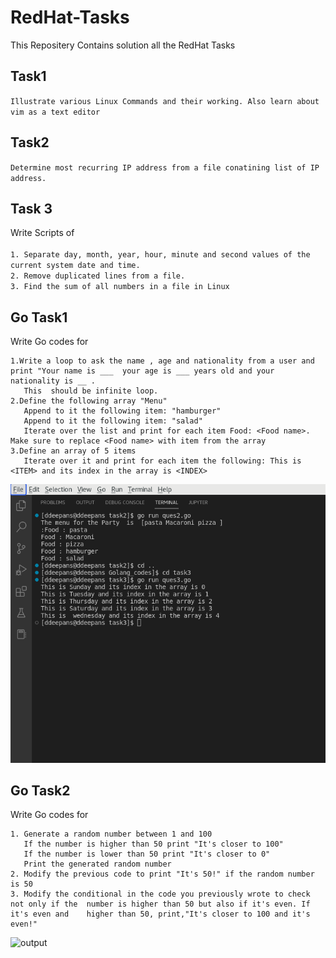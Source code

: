 
# RedHat-Tasks

This Repositery Contains solution  all the RedHat Tasks

## Task1

`Illustrate various Linux Commands and their working. Also learn about vim as a text editor`

## Task2

`Determine most recurring IP address from a file conatining list of IP address.`

## Task 3
Write Scripts of <br><br>
`1. Separate day, month, year, hour, minute and second values of the current system date and time.`<br>
`2. Remove duplicated lines from a file.`<br> 
`3. Find the sum of all numbers in a file in Linux`

## Go Task1
Write Go codes for

```
1.Write a loop to ask the name , age and nationality from a user and print "Your name is ___  your age is ___ years old and your nationality is __ .
   This  should be infinite loop.
2.Define the following array "Menu"
   Append to it the following item: "hamburger"
   Append to it the following item: "salad"
   Iterate over the list and print for each item Food: <Food name>. Make sure to replace <Food name> with item from the array
3.Define an array of 5 items
   Iterate over it and print for each item the following: This is <ITEM> and its index in the array is <INDEX>
```

![Output 4](https://github.com/Deepanshu276/RedHat-Tasks/blob/master/task4/output%204.png "Output 4")

## Go Task2
Write Go codes for 
```
1. Generate a random number between 1 and 100
   If the number is higher than 50 print "It's closer to 100"
   If the number is lower than 50 print "It's closer to 0"
   Print the generated random number
2. Modify the previous code to print "It's 50!" if the random number is 50
3. Modify the conditional in the code you previously wrote to check not only if the  number is higher than 50 but also if it's even. If it's even and    higher than 50, print,"It's closer to 100 and it's even!"
```
![output](https://github.com/Deepanshu276/RedHat-Tasks/blob/master/Go%20Task2/output.png "output")


